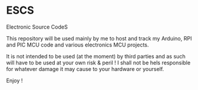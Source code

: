 ESCS
====
Electronic Source CodeS

This repository will be used mainly by me to host and track my Arduino, RPI and PIC MCU code and various electronics MCU projects.

It is not intended to be used (at the moment) by third parties and as such will have to be used at your own risk & peril !
I shall not be hels responsible for whatever damage it may cause to your hardware or yourself.

Enjoy !
